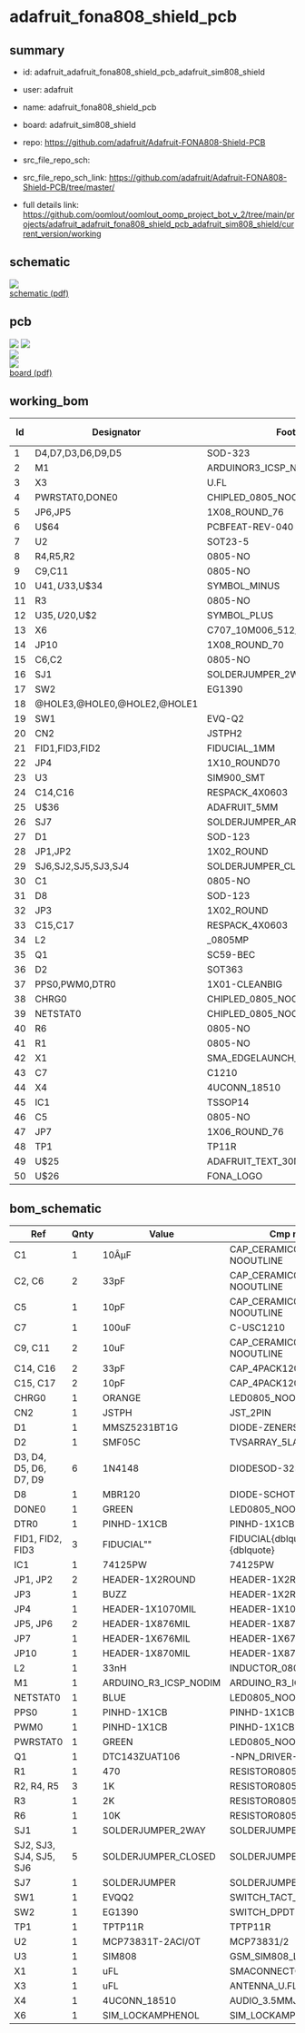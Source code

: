 # adafruit_fona808_shield_pcb
 
## summary 
* id: adafruit_adafruit_fona808_shield_pcb_adafruit_sim808_shield
* user: adafruit
* name: adafruit_fona808_shield_pcb
* board: adafruit_sim808_shield
* repo: https://github.com/adafruit/Adafruit-FONA808-Shield-PCB



* src_file_repo_sch: 
* src_file_repo_sch_link: https://github.com/adafruit/Adafruit-FONA808-Shield-PCB/tree/master/
* full details link: https://github.com/oomlout/oomlout_oomp_project_bot_v_2/tree/main/projects/adafruit_adafruit_fona808_shield_pcb_adafruit_sim808_shield/current_version/working  

## schematic  
![](working_schematic_600.png)  
[schematic (pdf)](working_schematic.pdf) 






















## pcb  
![](working_3d_600.png) 
![](working_3d_front_600.png)  
![](working_3d_back_600.png)  
![](working_600.png)  
[board (pdf)](working.pdf)  

## working_bom
| Id | Designator | Footprint | Quantity | Designation | Supplier and ref |  | None | 
| --- | --- | --- | --- | --- | --- | --- | --- | 
| 1 | D4,D7,D3,D6,D9,D5 | SOD-323 | 6 | 1N4148 |  |  | [''] | 
| 2 | M1 | ARDUINOR3_ICSP_NODIM | 1 | ARDUINO_R3_ICSP_NODIM |  |  | [''] | 
| 3 | X3 | U.FL | 1 | uFL |  |  | [''] | 
| 4 | PWRSTAT0,DONE0 | CHIPLED_0805_NOOUTLINE | 2 | GREEN |  |  | [''] | 
| 5 | JP6,JP5 | 1X08_ROUND_76 | 2 |  |  |  | [''] | 
| 6 | U$64 | PCBFEAT-REV-040 | 1 |  |  |  | [''] | 
| 7 | U2 | SOT23-5 | 1 | MCP73831T-2ACI/OT |  |  | [''] | 
| 8 | R4,R5,R2 | 0805-NO | 3 | 1K |  |  | [''] | 
| 9 | C9,C11 | 0805-NO | 2 | 10uF |  |  | [''] | 
| 10 | U$41,U$33,U$34 | SYMBOL_MINUS | 3 |  |  |  | [''] | 
| 11 | R3 | 0805-NO | 1 | 2K |  |  | [''] | 
| 12 | U$35,U$20,U$2 | SYMBOL_PLUS | 3 |  |  |  | [''] | 
| 13 | X6 | C707_10M006_512_2 | 1 | SIM_LOCKAMPHENOL |  |  | [''] | 
| 14 | JP10 | 1X08_ROUND_70 | 1 |  |  |  | [''] | 
| 15 | C6,C2 | 0805-NO | 2 | 33pF |  |  | [''] | 
| 16 | SJ1 | SOLDERJUMPER_2WAY_OPEN_NOPASTE | 1 |  |  |  | [''] | 
| 17 | SW2 | EG1390 | 1 | EG1390 |  |  | [''] | 
| 18 | @HOLE3,@HOLE0,@HOLE2,@HOLE1 |  | 4 |  |  |  | [''] | 
| 19 | SW1 | EVQ-Q2 | 1 | EVQQ2 |  |  | [''] | 
| 20 | CN2 | JSTPH2 | 1 | JSTPH |  |  | [''] | 
| 21 | FID1,FID3,FID2 | FIDUCIAL_1MM | 3 | FIDUCIAL" |  |  | [''] | 
| 22 | JP4 | 1X10_ROUND70 | 1 |  |  |  | [''] | 
| 23 | U3 | SIM900_SMT | 1 | SIM808 |  |  | [''] | 
| 24 | C14,C16 | RESPACK_4X0603 | 2 | 33pF |  |  | [''] | 
| 25 | U$36 | ADAFRUIT_5MM | 1 |  |  |  | [''] | 
| 26 | SJ7 | SOLDERJUMPER_ARROW_NOPASTE | 1 |  |  |  | [''] | 
| 27 | D1 | SOD-123 | 1 | MMSZ5231BT1G |  |  | [''] | 
| 28 | JP1,JP2 | 1X02_ROUND | 2 |  |  |  | [''] | 
| 29 | SJ6,SJ2,SJ5,SJ3,SJ4 | SOLDERJUMPER_CLOSEDWIRE | 5 |  |  |  | [''] | 
| 30 | C1 | 0805-NO | 1 | 10ÂµF |  |  | [''] | 
| 31 | D8 | SOD-123 | 1 | MBR120 |  |  | [''] | 
| 32 | JP3 | 1X02_ROUND | 1 | BUZZ |  |  | [''] | 
| 33 | C15,C17 | RESPACK_4X0603 | 2 | 10pF |  |  | [''] | 
| 34 | L2 | _0805MP | 1 | 33nH |  |  | [''] | 
| 35 | Q1 | SC59-BEC | 1 | DTC143ZUAT106 |  |  | [''] | 
| 36 | D2 | SOT363 | 1 | SMF05C |  |  | [''] | 
| 37 | PPS0,PWM0,DTR0 | 1X01-CLEANBIG | 3 |  |  |  | [''] | 
| 38 | CHRG0 | CHIPLED_0805_NOOUTLINE | 1 | ORANGE |  |  | [''] | 
| 39 | NETSTAT0 | CHIPLED_0805_NOOUTLINE | 1 | BLUE |  |  | [''] | 
| 40 | R6 | 0805-NO | 1 | 10K |  |  | [''] | 
| 41 | R1 | 0805-NO | 1 | 470 |  |  | [''] | 
| 42 | X1 | SMA_EDGELAUNCH_UFL | 1 | uFL |  |  | [''] | 
| 43 | C7 | C1210 | 1 | 100uF |  |  | [''] | 
| 44 | X4 | 4UCONN_18510 | 1 | 4UCONN_18510 |  |  | [''] | 
| 45 | IC1 | TSSOP14 | 1 | 74VHCT125PW |  |  | [''] | 
| 46 | C5 | 0805-NO | 1 | 10pF |  |  | [''] | 
| 47 | JP7 | 1X06_ROUND_76 | 1 |  |  |  | [''] | 
| 48 | TP1 | TP11R | 1 | TPTP11R |  |  | [''] | 
| 49 | U$25 | ADAFRUIT_TEXT_30MM | 1 |  |  |  | [''] | 
| 50 | U$26 | FONA_LOGO | 1 |  |  |  | [''] | 


## bom_schematic
| Ref | Qnty | Value | Cmp name | Footprint | Description | Vendor | DNP | 
| --- | --- | --- | --- | --- | --- | --- | --- | 
| C1 | 1 | 10ÂµF | CAP_CERAMIC0805-NOOUTLINE | working:0805-NO |  |  |  | 
| C2, C6 | 2 | 33pF | CAP_CERAMIC0805-NOOUTLINE | working:0805-NO |  |  |  | 
| C5 | 1 | 10pF | CAP_CERAMIC0805-NOOUTLINE | working:0805-NO |  |  |  | 
| C7 | 1 | 100uF | C-USC1210 | working:C1210 |  |  |  | 
| C9, C11 | 2 | 10uF | CAP_CERAMIC0805-NOOUTLINE | working:0805-NO |  |  |  | 
| C14, C16 | 2 | 33pF | CAP_4PACK1206 | working:RESPACK_4X0603 |  |  |  | 
| C15, C17 | 2 | 10pF | CAP_4PACK1206 | working:RESPACK_4X0603 |  |  |  | 
| CHRG0 | 1 | ORANGE | LED0805_NOOUTLINE | working:CHIPLED_0805_NOOUTLINE |  |  |  | 
| CN2 | 1 | JSTPH | JST_2PIN | working:JSTPH2 |  |  |  | 
| D1 | 1 | MMSZ5231BT1G | DIODE-ZENERSOD123 | working:SOD-123 |  |  |  | 
| D2 | 1 | SMF05C | TVSARRAY_5LANE | working:SOT363 |  |  |  | 
| D3, D4, D5, D6, D7, D9 | 6 | 1N4148 | DIODESOD-323 | working:SOD-323 |  |  |  | 
| D8 | 1 | MBR120 | DIODE-SCHOTTKYSOD-123 | working:SOD-123 |  |  |  | 
| DONE0 | 1 | GREEN | LED0805_NOOUTLINE | working:CHIPLED_0805_NOOUTLINE |  |  |  | 
| DTR0 | 1 | PINHD-1X1CB | PINHD-1X1CB | working:1X01-CLEANBIG |  |  |  | 
| FID1, FID2, FID3 | 3 | FIDUCIAL"" | FIDUCIAL{dblquote}{dblquote} | working:FIDUCIAL_1MM |  |  |  | 
| IC1 | 1 | 74125PW | 74125PW | working:TSSOP14 |  |  |  | 
| JP1, JP2 | 2 | HEADER-1X2ROUND | HEADER-1X2ROUND | working:1X02_ROUND |  |  |  | 
| JP3 | 1 | BUZZ | HEADER-1X2ROUND | working:1X02_ROUND |  |  |  | 
| JP4 | 1 | HEADER-1X1070MIL | HEADER-1X1070MIL | working:1X10_ROUND70 |  |  |  | 
| JP5, JP6 | 2 | HEADER-1X876MIL | HEADER-1X876MIL | working:1X08_ROUND_76 |  |  |  | 
| JP7 | 1 | HEADER-1X676MIL | HEADER-1X676MIL | working:1X06_ROUND_76 |  |  |  | 
| JP10 | 1 | HEADER-1X870MIL | HEADER-1X870MIL | working:1X08_ROUND_70 |  |  |  | 
| L2 | 1 | 33nH | INDUCTOR_0805MP | working:_0805MP |  |  |  | 
| M1 | 1 | ARDUINO_R3_ICSP_NODIM | ARDUINO_R3_ICSP_NODIM | working:ARDUINOR3_ICSP_NODIM |  |  |  | 
| NETSTAT0 | 1 | BLUE | LED0805_NOOUTLINE | working:CHIPLED_0805_NOOUTLINE |  |  |  | 
| PPS0 | 1 | PINHD-1X1CB | PINHD-1X1CB | working:1X01-CLEANBIG |  |  |  | 
| PWM0 | 1 | PINHD-1X1CB | PINHD-1X1CB | working:1X01-CLEANBIG |  |  |  | 
| PWRSTAT0 | 1 | GREEN | LED0805_NOOUTLINE | working:CHIPLED_0805_NOOUTLINE |  |  |  | 
| Q1 | 1 | DTC143ZUAT106 | -NPN_DRIVER-SC59-BEC | working:SC59-BEC |  |  |  | 
| R1 | 1 | 470 | RESISTOR0805_NOOUTLINE | working:0805-NO |  |  |  | 
| R2, R4, R5 | 3 | 1K | RESISTOR0805_NOOUTLINE | working:0805-NO |  |  |  | 
| R3 | 1 | 2K | RESISTOR0805_NOOUTLINE | working:0805-NO |  |  |  | 
| R6 | 1 | 10K | RESISTOR0805_NOOUTLINE | working:0805-NO |  |  |  | 
| SJ1 | 1 | SOLDERJUMPER_2WAY | SOLDERJUMPER_2WAY | working:SOLDERJUMPER_2WAY_OPEN_NOPASTE |  |  |  | 
| SJ2, SJ3, SJ4, SJ5, SJ6 | 5 | SOLDERJUMPER_CLOSED | SOLDERJUMPER_CLOSED | working:SOLDERJUMPER_CLOSEDWIRE |  |  |  | 
| SJ7 | 1 | SOLDERJUMPER | SOLDERJUMPER | working:SOLDERJUMPER_ARROW_NOPASTE |  |  |  | 
| SW1 | 1 | EVQQ2 | SWITCH_TACT_SMT | working:EVQ-Q2 |  |  |  | 
| SW2 | 1 | EG1390 | SWITCH_DPDTEG1390 | working:EG1390 |  |  |  | 
| TP1 | 1 | TPTP11R | TPTP11R | working:TP11R |  |  |  | 
| U2 | 1 | MCP73831T-2ACI/OT | MCP73831/2 | working:SOT23-5 |  |  |  | 
| U3 | 1 | SIM808 | GSM_SIM808_LITERAL | working:SIM900_SMT |  |  |  | 
| X1 | 1 | uFL | SMACONNECTOR_EDGE_UFL | working:SMA_EDGELAUNCH_UFL |  |  |  | 
| X3 | 1 | uFL | ANTENNA_U.FL | working:U.FL |  |  |  | 
| X4 | 1 | 4UCONN_18510 | AUDIO_3.5MMJACK_4POL | working:4UCONN_18510 |  |  |  | 
| X6 | 1 | SIM_LOCKAMPHENOL | SIM_LOCKAMPHENOL | working:C707_10M006_512_2 |  |  |  | 



